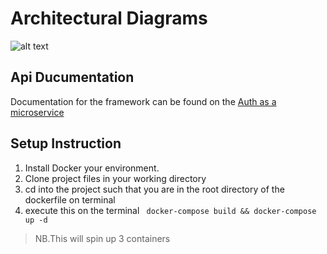 
# Architectural Diagrams

![alt text](https://github.com/nanakwafo/authmicroservice/blob/master/images/icon1.png "Logo Title Text 1")


## Api Ducumentation
Documentation for the framework can be found on the [Auth as a microservice](https://documenter.getpostman.com/view/1213803/SzKPWhH9?version=latest)

## Setup Instruction

1. Install Docker your environment.
1. Clone project files in your working directory
1. cd into the project such that you are in the root directory of the dockerfile on terminal
1. execute this on the terminal
  ` docker-compose build && docker-compose up -d`

>NB.This will spin up 3 containers